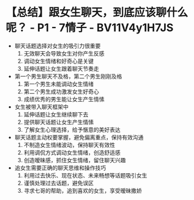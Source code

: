 # 【总结】跟女生聊天，到底应该聊什么呢？ - P1 - 7情子 - BV11V4y1H7JS

-   聊天话题选择对女生的吸引力很重要
    1.  无效聊天会导致女生对你产生反感
    2.  调动女生情绪和好奇心是关键
    3.  延伸话题让女生跟着聊天节奏走
-   第一个男生聊天不及格，第二个男生刚刚及格
    1.  第一个男生未能调动女生情绪
    2.  第二个男生成功激发女生好奇心
    3.  成绩优秀的男生能让女生产生情愫
-   女生被带入聊天框架中
    1.  延伸话题让女生继续聊下去
    2.  提供聊天话题让女生产生情愫
    3.  了解女生心理选择，给予愜意的美好表达
-   聊天话题主动权要掌握，避免偏离重点，保持有效沟通
    1.  不制造女生情绪波动，保持聊天有效性
    2.  利用调侃方式调动女生情绪，创造舒适感
    3.  创造暧昧感，抓住女生情绪，留住聊天兴趣
-   追女生需要正确的聊天思维和操作技巧
    1.  利用过去快乐、现在状态、未来畅想等话题吸引女生
    2.  谨慎处理过去话题，避免误区
    3.  寻求七哥的帮助，追到喜欢的女生，享受暧昧撒娇